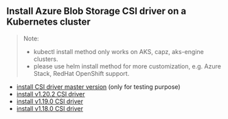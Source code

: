 ## Install Azure Blob Storage CSI driver on a Kubernetes cluster
> Note: 
>  - kubectl install method only works on AKS, capz, aks-engine clusters.
>  - please use helm install method for more customization, e.g. Azure Stack, RedHat OpenShift support.
> 
 - [install CSI driver master version](./install-csi-driver-master.md) (only for testing purpose)
 - [install v1.20.2 CSI driver](./install-csi-driver-v1.20.2.md)
 - [install v1.19.0 CSI driver](./install-csi-driver-v1.19.0.md)
 - [install v1.18.0 CSI driver](./install-csi-driver-v1.18.0.md)
